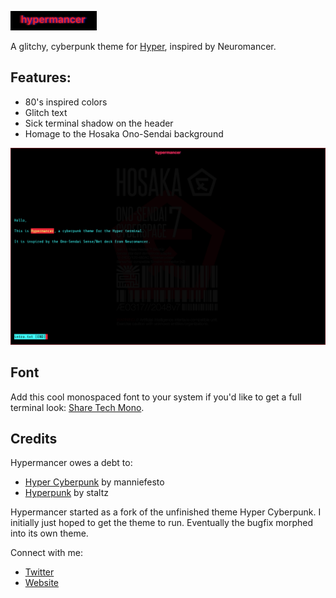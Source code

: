 ![hypermancer gif](./hypermancer.gif)

A glitchy, cyberpunk theme for [Hyper](www.hyper.is), inspired by Neuromancer.

## Features:
- 80's inspired colors
- Glitch text
- Sick terminal shadow on the header
- Homage to the Hosaka Ono-Sendai background

![hypermancer theme screenshot](./hypermancer.png)

## Font
Add this cool monospaced font to your system if you'd like to get a full terminal look: [Share Tech Mono](https://fonts.google.com/specimen/Share+Tech+Mono?selection.family=Share+Tech+Mono).

## Credits
Hypermancer owes a debt to:
- [Hyper Cyberpunk](https://github.com/manniefesto/hyper-cyberpunk) by manniefesto
- [Hyperpunk](https://github.com/staltz/hyperpunk) by staltz

Hypermancer started as a fork of the unfinished theme Hyper Cyberpunk. I initially just hoped to get the theme to run. Eventually the bugfix morphed into its own theme.

Connect with me:
- [Twitter](www.twitter.com/zachcaceres)
- [Website](www.zach.dev/now)
